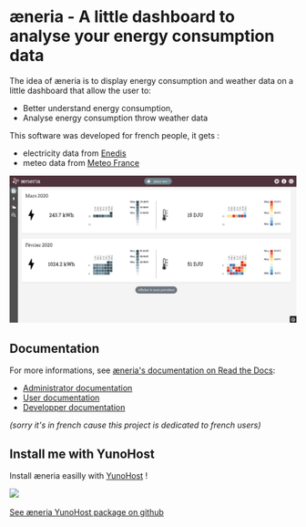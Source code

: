 # æneria - A little dashboard to analyse your energy consumption data

The idea of æneria is to display energy consumption and weather data on a little dashboard that allow the user to:

* Better understand energy consumption,
* Analyse energy consumption throw weather data

This software was developed for french people, it gets :
* electricity data from [Enedis](https://datahub-enedis.fr/data-connect)
* meteo data from [Meteo France](https://donneespubliques.meteofrance.fr/)

![preview](docs/img/dash_accueil.png "Homepage")

## Documentation

For more informations, see [æneria's documentation on Read the Docs](https://docs.aeneria.com/):

* [Administrator documentation](https://docs.aeneria.com/fr/latest/administrateur.html)
* [User documentation](https://docs.aeneria.com/fr/latest/utilisateur.html)
* [Developper documentation](https://docs.aeneria.com/fr/latest/developpeur.html)

*(sorry it's in french cause this project is dedicated to french users)*

## Install me with YunoHost

Install æneria easilly with [YunoHost](https://yunohost.org/) !

[![](https://install-app.yunohost.org/install-with-yunohost.png)](https://install-app.yunohost.org/?app=aeneria)

[See æneria YunoHost package on github](https://github.com/YunoHost-Apps/aeneria_ynh)
